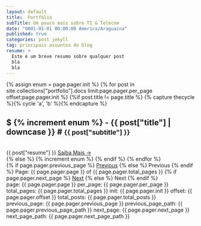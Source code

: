 ```yaml
---
layout: default
title:  Portfólio
subTitle: Um pouco mais sobre TI & Telecom
date: "0001-01-01 00:00:00 America/Araguaina"
published: true
categories: post jekyll
tag: principais assuntos do blog
resume: > 
  Este é um breve resumo sobre qualquer post
  bla
  bla
---
```


<section id="posts">
  {% assign enum = page.pager.init %}
  {% for post in site.collections["portfolio"].docs limit:page.pager.per_page offset:page.pager.init %}
    {%if post.title != page.title %}
      {% capture thecycle %}{% cycle 'a', 'b' %}{% endcapture %}
        <div class="content-section-{{thecycle}}">
          <div class="container">
            <div class="row">
              <div class="col-md12">
                <div class="clearfix"></div>
                <h2> $ {% increment enum %} - {{ post["title"] | downcase  }} # <small> {{ post["subtitle"] }} </small></h2>
                <br />
                {{ post["resume"] }}
                <a class="btn btn-default btn-lg pull-right" href="{{ post.url | prepend: site.baseurl }}">Saiba Mais <span aria-hidden="true">&rarr;</span></a>
              </div>
            </div>
          </div>
        </div>
    {% else %}
      {% increment enum %}
    {% endif %}
  {% endfor %}
  <!-- Pagination links -->
  <div class="pagination">
    {% if page.pager.previous_page %}
      <a href="{{ page.pager.previous_page_path }}" class="previous">Previous</a>
    {% else %}
      <span class="previous">Previous</span>
    {% endif %}
    <span class="page_number ">Page: {{ page.pager.page }} of {{ page.pager.total_pages }}</span>
    {% if page.pager.next_page %}
      <a href="{{ page.pager.next_page_path }}" class="next">Next</a>
    {% else %}
      <span class="next ">Next</span>
    {% endif %}
  </div>

  <div>
          page: {{ page.pager.page }}
          per_page: {{ page.pager.per_page }}
          total_pages: {{ page.pager.total_pages }}
          init: {{ page.pager.init }}
          offset: {{ page.pager.offset }}
          total_posts: {{ page.pager.total_posts }}
          previous_page: {{ page.pager.previous_page }}
          previous_page_path: {{ page.pager.previous_page_path }}
          next_page: {{ page.pager.next_page }}
          next_page_path: {{ page.pager.next_page_path }}
  </div>
</section>